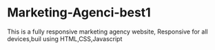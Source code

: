 # Marketing-Agenci-best1
This is a fully responsive marketing agency website, Responsive for all devices,buil using HTML,CSS,Javascript
